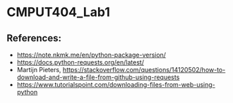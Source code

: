 # CMPUT404_Lab1
## References:
* https://note.nkmk.me/en/python-package-version/
* https://docs.python-requests.org/en/latest/
* Martijn Pieters, https://stackoverflow.com/questions/14120502/how-to-download-and-write-a-file-from-github-using-requests
* https://www.tutorialspoint.com/downloading-files-from-web-using-python
